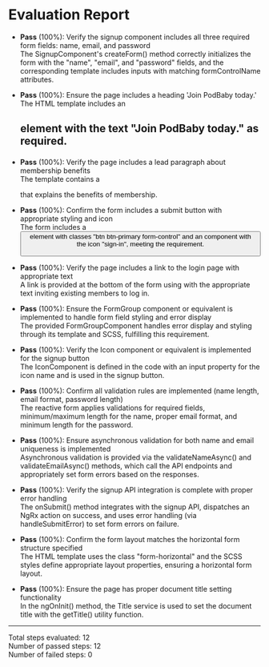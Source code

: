# Evaluation Report

- **Pass** (100%): Verify the signup component includes all three required form fields: name, email, and password  
  The SignupComponent's createForm() method correctly initializes the form with the "name", "email", and "password" fields, and the corresponding template includes inputs with matching formControlName attributes.

- **Pass** (100%): Ensure the page includes a heading 'Join PodBaby today.'  
  The HTML template includes an <h2> element with the text "Join PodBaby today." as required.

- **Pass** (100%): Verify the page includes a lead paragraph about membership benefits  
  The template contains a <p class="lead"> that explains the benefits of membership.

- **Pass** (100%): Confirm the form includes a submit button with appropriate styling and icon  
  The form includes a <button> element with classes "btn btn-primary form-control" and an <app-icon> component with the icon "sign-in", meeting the requirement.

- **Pass** (100%): Verify the page includes a link to the login page with appropriate text  
  A link is provided at the bottom of the form using <a routerLink="/login"> with the appropriate text inviting existing members to log in.

- **Pass** (100%): Ensure the FormGroup component or equivalent is implemented to handle form field styling and error display  
  The provided FormGroupComponent handles error display and styling through its template and SCSS, fulfilling this requirement.

- **Pass** (100%): Verify the Icon component or equivalent is implemented for the signup button  
  The IconComponent is defined in the code with an input property for the icon name and is used in the signup button.

- **Pass** (100%): Confirm all validation rules are implemented (name length, email format, password length)  
  The reactive form applies validations for required fields, minimum/maximum length for the name, proper email format, and minimum length for the password.

- **Pass** (100%): Ensure asynchronous validation for both name and email uniqueness is implemented  
  Asynchronous validation is provided via the validateNameAsync() and validateEmailAsync() methods, which call the API endpoints and appropriately set form errors based on the responses.

- **Pass** (100%): Verify the signup API integration is complete with proper error handling  
  The onSubmit() method integrates with the signup API, dispatches an NgRx action on success, and uses error handling (via handleSubmitError) to set form errors on failure.

- **Pass** (100%): Confirm the form layout matches the horizontal form structure specified  
  The HTML template uses the class "form-horizontal" and the SCSS styles define appropriate layout properties, ensuring a horizontal form layout.

- **Pass** (100%): Ensure the page has proper document title setting functionality  
  In the ngOnInit() method, the Title service is used to set the document title with the getTitle() utility function.

---

Total steps evaluated: 12  
Number of passed steps: 12  
Number of failed steps: 0